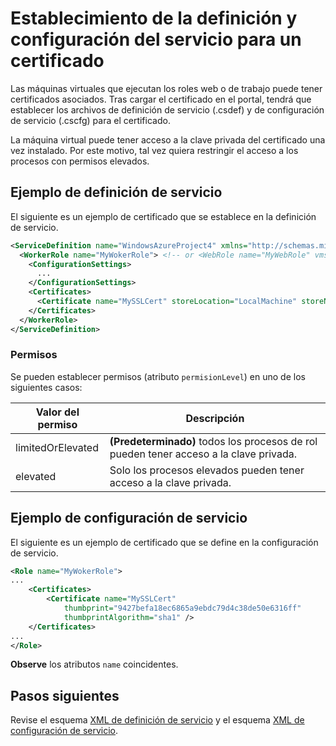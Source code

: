 <properties 
	pageTitle="Servicios en la nube de Azure - Definición de servicio y configuración de servicio - Certificado XML" 
	description="Aprenda a establecer un certificado en los archivos de definición y configuración de servicio" 
	services="cloud-services" 
	documentationCenter=".net" 
	authors="Thraka" 
	manager="timlt" 
	editor=""/>

<tags 
	ms.service="cloud-services" 
	ms.workload="tbd" 
	ms.tgt_pltfrm="na" 
	ms.devlang="na" 
	ms.topic="article" 
	ms.date="07/24/2015"
	ms.author="adegeo"/>



# Establecimiento de la definición y configuración del servicio para un certificado

Las máquinas virtuales que ejecutan los roles web o de trabajo puede tener certificados asociados. Tras cargar el certificado en el portal, tendrá que establecer los archivos de definición de servicio (.csdef) y de configuración de servicio (.cscfg) para el certificado.

La máquina virtual puede tener acceso a la clave privada del certificado una vez instalado. Por este motivo, tal vez quiera restringir el acceso a los procesos con permisos elevados.

## Ejemplo de definición de servicio

El siguiente es un ejemplo de certificado que se establece en la definición de servicio.

```xml
<ServiceDefinition name="WindowsAzureProject4" xmlns="http://schemas.microsoft.com/ServiceHosting/2008/10/ServiceDefinition">
  <WorkerRole name="MyWokerRole"> <!-- or <WebRole name="MyWebRole" vmsize="Small"> -->
    <ConfigurationSettings>
      ...
    </ConfigurationSettings>
    <Certificates>
      <Certificate name="MySSLCert" storeLocation="LocalMachine" storeName="My" permissionLevel="elevated" />
    </Certificates>
  </WorkerRole>
</ServiceDefinition>
```

### Permisos
Se pueden establecer permisos (atributo `permisionLevel`) en uno de los siguientes casos:

| Valor del permiso | Descripción |
| ----------------  | ----------- |
| limitedOrElevated | **(Predeterminado)** todos los procesos de rol pueden tener acceso a la clave privada. |
| elevated | Solo los procesos elevados pueden tener acceso a la clave privada.|

## Ejemplo de configuración de servicio

El siguiente es un ejemplo de certificado que se define en la configuración de servicio.

```xml
<Role name="MyWokerRole">
...
    <Certificates>
        <Certificate name="MySSLCert" 
            thumbprint="9427befa18ec6865a9ebdc79d4c38de50e6316ff" 
            thumbprintAlgorithm="sha1" />
    </Certificates>
...
</Role>
```

**Observe** los atributos `name` coincidentes.

## Pasos siguientes
Revise el esquema [XML de definición de servicio](https://msdn.microsoft.com/library/azure/ee758711.aspx) y el esquema [XML de configuración de servicio](https://msdn.microsoft.com/library/azure/ee758710.aspx).

<!---HONumber=August15_HO6-->